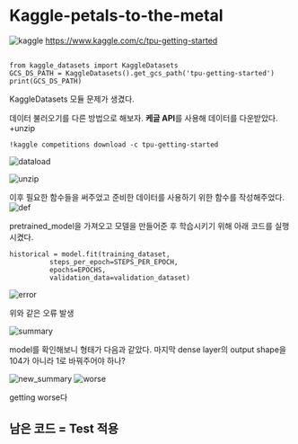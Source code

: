# **Kaggle-petals-to-the-metal**
![kaggle](https://user-images.githubusercontent.com/46522501/106559208-6b87d400-6568-11eb-8e2c-c182f252609f.PNG)
https://www.kaggle.com/c/tpu-getting-started


##
```
from kaggle_datasets import KaggleDatasets
GCS_DS_PATH = KaggleDatasets().get_gcs_path('tpu-getting-started')
print(GCS_DS_PATH)
```
KaggleDatasets 모듈 문제가 생겼다. 

데이터 불러오기를 다른 방법으로 해보자. **케글 API**를 사용해 데이터를 다운받았다. +unzip
```
!kaggle competitions download -c tpu-getting-started
```

![dataload](https://user-images.githubusercontent.com/46522501/106558378-f8ca2900-6566-11eb-9206-1ad4cdba019a.PNG)

![unzip](https://user-images.githubusercontent.com/46522501/106558489-2dd67b80-6567-11eb-9d5b-47551df69474.PNG)





이후 필요한 함수들을 써주었고 준비한 데이터를 사용하기 위한 함수를 작성해주었다.
![def](https://user-images.githubusercontent.com/46522501/106558610-64ac9180-6567-11eb-8db0-24b78f5c1fb1.PNG)




pretrained_model을 가져오고 모델을 만들어준 후 학습시키기 위해 아래 코드를 실행시켰다.
```
historical = model.fit(training_dataset, 
          steps_per_epoch=STEPS_PER_EPOCH, 
          epochs=EPOCHS, 
          validation_data=validation_dataset)
```

![error](https://user-images.githubusercontent.com/46522501/106558833-c7059200-6567-11eb-8d1b-0e0e2f2f7800.PNG)

위와 같은 오류 발생



![summary](https://user-images.githubusercontent.com/46522501/106560488-6fb4f100-656a-11eb-8b1c-2a00b032bcb0.PNG)



model를 확인해보니 형태가 다음과 같았다. 마지막 dense layer의 output shape을 104가 아니라 1로 바꿔주어야 하나?

![new_summary](https://user-images.githubusercontent.com/46522501/106560054-b7874880-6569-11eb-9a07-43194343d674.PNG)
![worse](https://user-images.githubusercontent.com/46522501/106560137-e0a7d900-6569-11eb-88df-04642b344ec4.PNG)


getting worse다





## 남은 코드 = Test 적용
